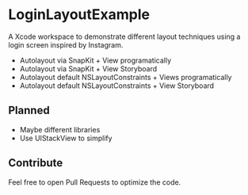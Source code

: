 # LoginLayoutExample
A Xcode workspace to demonstrate different layout techniques using a login screen inspired by Instagram.

- Autolayout via SnapKit + View programatically
- Autolayout via SnapKit + View Storyboard
- Autolayout default NSLayoutConstraints + Views programatically
- Autolayout default NSLayoutConstraints + View Storyboard


## Planned
- Maybe different libraries
- Use UIStackView to simplify


## Contribute
Feel free to open Pull Requests to optimize the code.